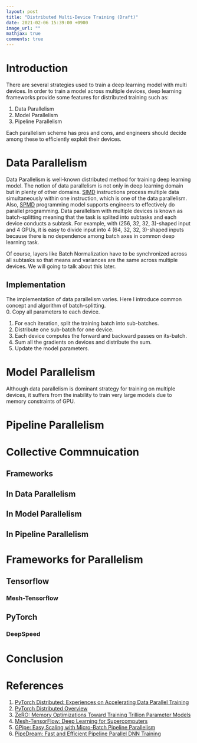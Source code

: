 ```yaml
---
layout: post
title: "Distributed Multi-Device Training (Draft)"
date: 2021-02-06 15:39:00 +0900
image_url: ""
mathjax: true
comments: true
---
```


# Introduction
There are several strategies used to train a deep learning model with multi devices. In order to train a model across multiple devices, deep learning frameworks provide some features for distributed training such as:  
1. Data Parallelism
2. Model Parallelism
3. Pipeline Parallelism

Each parallelism scheme has pros and cons, and engineers should decide among these to efficiently exploit their devices.

# Data Parallelism
Data Parallelism is well-known distributed method for training deep learning model. The notion of data parallelism is not only in deep learning domain but in plenty of other domains. [SIMD](https://en.wikipedia.org/wiki/SIMD) instructions process multiple data simultaneously within one instruction, which is one of the data parallelism. Also, [SPMD](https://en.wikipedia.org/wiki/SPMD) programming model supports engineers to effectively do parallel programming. Data parallelism with multiple devices is known as batch-splitting meaning that the task is splited into subtasks and each device conducts a subtask. For example, with (256, 32, 32, 3)-shaped input and 4 GPUs, it is easy to divide input into 4 (64, 32, 32, 3)-shaped inputs because there is no dependence among batch axes in common deep learning task. 

Of course, layers like Batch Normalization have to be synchronized across all subtasks so that means and variances are the same across multiple devices. We will going to talk about this later.

## Implementation
The implementation of data parallelism varies. Here I introduce common concept and algorithm of batch-splitting.  
0. Copy all parameters to each device.
1. For each iteration, split the training batch into sub-batches.
2. Distribute one sub-batch for one device.
3. Each device computes the forward and backward passes on its-batch.
4. Sum all the gradients on devices and distribute the sum.
5. Update the model parameters.

# Model Parallelism
Although data parallelism is dominant strategy for training on multiple devices, it suffers from the inability to train very large models due to memory constraints of GPU. 

# Pipeline Parallelism

# Collective Commnuication
## Frameworks
## In Data Parallelism
## In Model Parallelism
## In Pipeline Parallelism

# Frameworks for Parallelism
## Tensorflow
### Mesh-Tensorflow
## PyTorch
### DeepSpeed

# Conclusion

# References
1. [PyTorch Distributed: Experiences on Accelerating
Data Parallel Training](https://arxiv.org/pdf/2006.15704.pdf)
2. [PyTorch Distributed Overview](https://pytorch.org/tutorials/beginner/dist_overview.html#data-parallel-training)
3. [ZeRO: Memory Optimizations Toward Training Trillion Parameter Models](https://arxiv.org/pdf/1910.02054.pdf)
4. [Mesh-TensorFlow: Deep Learning for Supercomputers](https://arxiv.org/pdf/1811.02084.pdf)
5. [GPipe: Easy Scaling with Micro-Batch Pipeline Parallelism](https://arxiv.org/pdf/1811.06965.pdf)
6. [PipeDream: Fast and Efficient Pipeline Parallel DNN Training](https://arxiv.org/pdf/1806.03377.pdf)